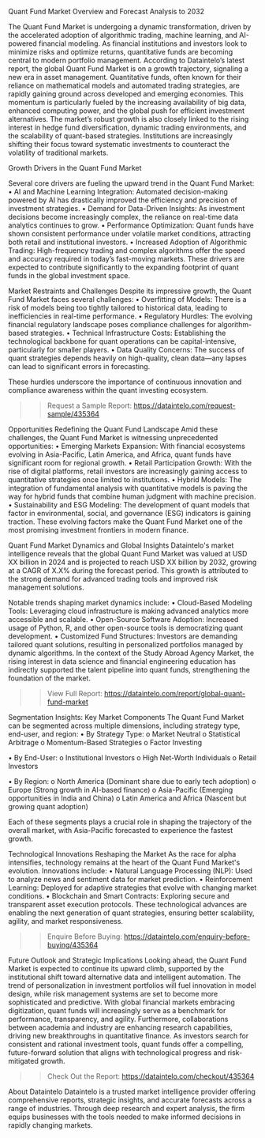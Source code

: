 Quant Fund Market Overview and Forecast Analysis to 2032

The Quant Fund Market is undergoing a dynamic transformation, driven by the accelerated adoption of algorithmic trading, machine learning, and AI-powered financial modeling. As financial institutions and investors look to minimize risks and optimize returns, quantitative funds are becoming central to modern portfolio management. According to Dataintelo’s latest report, the global Quant Fund Market is on a growth trajectory, signaling a new era in asset management.
Quantitative funds, often known for their reliance on mathematical models and automated trading strategies, are rapidly gaining ground across developed and emerging economies. This momentum is particularly fueled by the increasing availability of big data, enhanced computing power, and the global push for efficient investment alternatives.
The market’s robust growth is also closely linked to the rising interest in hedge fund diversification, dynamic trading environments, and the scalability of quant-based strategies. Institutions are increasingly shifting their focus toward systematic investments to counteract the volatility of traditional markets.

Growth Drivers in the Quant Fund Market

Several core drivers are fueling the upward trend in the Quant Fund Market:
•	AI and Machine Learning Integration: Automated decision-making powered by AI has drastically improved the efficiency and precision of investment strategies.
•	Demand for Data-Driven Insights: As investment decisions become increasingly complex, the reliance on real-time data analytics continues to grow.
•	Performance Optimization: Quant funds have shown consistent performance under volatile market conditions, attracting both retail and institutional investors.
•	Increased Adoption of Algorithmic Trading: High-frequency trading and complex algorithms offer the speed and accuracy required in today’s fast-moving markets.
These drivers are expected to contribute significantly to the expanding footprint of quant funds in the global investment space.

Market Restraints and Challenges
Despite its impressive growth, the Quant Fund Market faces several challenges:
•	Overfitting of Models: There is a risk of models being too tightly tailored to historical data, leading to inefficiencies in real-time performance.
•	Regulatory Hurdles: The evolving financial regulatory landscape poses compliance challenges for algorithm-based strategies.
•	Technical Infrastructure Costs: Establishing the technological backbone for quant operations can be capital-intensive, particularly for smaller players.
•	Data Quality Concerns: The success of quant strategies depends heavily on high-quality, clean data—any lapses can lead to significant errors in forecasting.

These hurdles underscore the importance of continuous innovation and compliance awareness within the quant investing ecosystem.
>> Request a Sample Report: https://dataintelo.com/request-sample/435364 

Opportunities Redefining the Quant Fund Landscape
Amid these challenges, the Quant Fund Market is witnessing unprecedented opportunities:
•	Emerging Markets Expansion: With financial ecosystems evolving in Asia-Pacific, Latin America, and Africa, quant funds have significant room for regional growth.
•	Retail Participation Growth: With the rise of digital platforms, retail investors are increasingly gaining access to quantitative strategies once limited to institutions.
•	Hybrid Models: The integration of fundamental analysis with quantitative models is paving the way for hybrid funds that combine human judgment with machine precision.
•	Sustainability and ESG Modeling: The development of quant models that factor in environmental, social, and governance (ESG) indicators is gaining traction.
These evolving factors make the Quant Fund Market one of the most promising investment frontiers in modern finance.

Quant Fund Market Dynamics and Global Insights
Dataintelo's market intelligence reveals that the global Quant Fund Market was valued at USD XX billion in 2024 and is projected to reach USD XX billion by 2032, growing at a CAGR of X.X% during the forecast period. This growth is attributed to the strong demand for advanced trading tools and improved risk management solutions.

Notable trends shaping market dynamics include:
•	Cloud-Based Modeling Tools: Leveraging cloud infrastructure is making advanced analytics more accessible and scalable.
•	Open-Source Software Adoption: Increased usage of Python, R, and other open-source tools is democratizing quant development.
•	Customized Fund Structures: Investors are demanding tailored quant solutions, resulting in personalized portfolios managed by dynamic algorithms.
In the context of the Study Abroad Agency Market, the rising interest in data science and financial engineering education has indirectly supported the talent pipeline into quant funds, strengthening the foundation of the market.

>> View Full Report: https://dataintelo.com/report/global-quant-fund-market

Segmentation Insights: Key Market Components
The Quant Fund Market can be segmented across multiple dimensions, including strategy type, end-user, and region:
•	By Strategy Type:
o	Market Neutral
o	Statistical Arbitrage
o	Momentum-Based Strategies
o	Factor Investing

•	By End-User:
o	Institutional Investors
o	High Net-Worth Individuals
o	Retail Investors

•	By Region:
o	North America (Dominant share due to early tech adoption)
o	Europe (Strong growth in AI-based finance)
o	Asia-Pacific (Emerging opportunities in India and China)
o	Latin America and Africa (Nascent but growing quant adoption)

Each of these segments plays a crucial role in shaping the trajectory of the overall market, with Asia-Pacific forecasted to experience the fastest growth.

Technological Innovations Reshaping the Market
As the race for alpha intensifies, technology remains at the heart of the Quant Fund Market's evolution. Innovations include:
•	Natural Language Processing (NLP): Used to analyze news and sentiment data for market prediction.
•	Reinforcement Learning: Deployed for adaptive strategies that evolve with changing market conditions.
•	Blockchain and Smart Contracts: Exploring secure and transparent asset execution protocols.
These technological advances are enabling the next generation of quant strategies, ensuring better scalability, agility, and market responsiveness.

>> Enquire Before Buying: https://dataintelo.com/enquiry-before-buying/435364 

Future Outlook and Strategic Implications
Looking ahead, the Quant Fund Market is expected to continue its upward climb, supported by the institutional shift toward alternative data and intelligent automation. The trend of personalization in investment portfolios will fuel innovation in model design, while risk management systems are set to become more sophisticated and predictive.
With global financial markets embracing digitization, quant funds will increasingly serve as a benchmark for performance, transparency, and agility. Furthermore, collaborations between academia and industry are enhancing research capabilities, driving new breakthroughs in quantitative finance.
As investors search for consistent and rational investment tools, quant funds offer a compelling, future-forward solution that aligns with technological progress and risk-mitigated growth.

>> Check Out the Report: https://dataintelo.com/checkout/435364

About Dataintelo
Dataintelo is a trusted market intelligence provider offering comprehensive reports, strategic insights, and accurate forecasts across a range of industries. Through deep research and expert analysis, the firm equips businesses with the tools needed to make informed decisions in rapidly changing markets.
